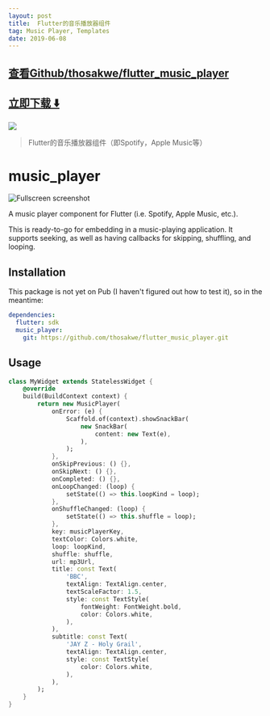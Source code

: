 ```yaml
---
layout: post
title:  Flutter的音乐播放器组件
tag: Music Player, Templates
date: 2019-06-08
---
```


 

## [查看Github/thosakwe/flutter_music_player](http://github.com/thosakwe/flutter_music_player)
## [立即下载 ️⬇️ ](https://codeload.github.com/thosakwe/flutter_music_player/zip/master) 


 
![](https://flutterawesome.com/content/images/2018/10/music_player.jpg)
 
>
> Flutter的音乐播放器组件（即Spotify，Apple Music等）
>

 
# music_player
![Fullscreen screenshot](https://raw.githubusercontent.com/thosakwe/flutter_music_player/master/screenshots/fullscreen.png)

A music player component for Flutter (i.e. Spotify, Apple Music, etc.).

This is ready-to-go for embedding in a music-playing application.
It supports seeking, as well as having callbacks for
skipping, shuffling, and looping.

## Installation
This package is not yet on Pub (I haven't figured out how to test it),
so in the meantime:

```yaml
dependencies:
  flutter: sdk
  music_player:
    git: https://github.com/thosakwe/flutter_music_player.git
```

## Usage
```dart
class MyWidget extends StatelessWidget {
    @override
    build(BuildContext context) {
        return new MusicPlayer(
            onError: (e) {
                Scaffold.of(context).showSnackBar(
                    new SnackBar(
                        content: new Text(e),
                    ),
                );
            },
            onSkipPrevious: () {},
            onSkipNext: () {},
            onCompleted: () {},
            onLoopChanged: (loop) {
                setState(() => this.loopKind = loop);
            },
            onShuffleChanged: (loop) {
                setState(() => this.shuffle = loop);
            },
            key: musicPlayerKey,
            textColor: Colors.white,
            loop: loopKind,
            shuffle: shuffle,
            url: mp3Url,
            title: const Text(
                'BBC',
                textAlign: TextAlign.center,
                textScaleFactor: 1.5,
                style: const TextStyle(
                    fontWeight: FontWeight.bold,
                    color: Colors.white,
                ),
            ),
            subtitle: const Text(
                'JAY Z - Holy Grail',
                textAlign: TextAlign.center,
                style: const TextStyle(
                    color: Colors.white,
                ),
            ),
        );
    }
}

